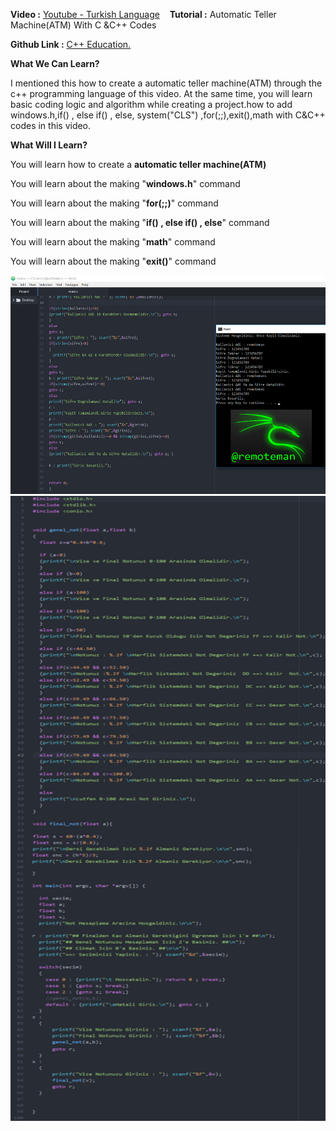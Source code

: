 


<b>Video :</b></b> <a href="https://www.youtube.com/watch?v=0bywXhwZrig" target="_blank">Youtube - Turkish Language</a> &nbsp;&nbsp; <b>Tutorial :</b> Automatic Teller Machine(ATM) With C &C++ Codes&nbsp;&nbsp;<p><b>Github Link :</b> <a href="https://github.com/remoteman/c-programming-education" target="_blank">C++ Education.</a></p>

<b>What We Can Learn?</b>
<p>I mentioned this how to create a automatic teller machine(ATM) through the c++ programming language of this video. At the same time, you will learn basic coding logic and algorithm while creating a project.how to add windows.h,if() , else if() , else, system("CLS") ,for(;;),exit(),math  with C&C++ codes in this video.</p>

<b>What Will I Learn?</b>
<p>You will learn how to create a <b>automatic teller machine(ATM)</b></p>
<p>You will learn about the making "<b>windows.h</b>" command</p>
<p>You will learn about the making "<b>for(;;)</b>" command</p>
<p>You will learn about the making "<b>if() , else if() , else</b>" command</p>
<p>You will learn about the making "<b>math</b>" command</p>
<p>You will learn about the making "<b>exit()</b>" command</p>

<img src="https://raw.githubusercontent.com/remoteman/c-programming-education/master/User%20Login%20System/Compiletool.png" width="700" height="350" >
<img src="https://raw.githubusercontent.com/remoteman/c-programming-education/master/Exam%20Grade%20Calculation%20Tool/Codes.png" width="700" height="1000" >
